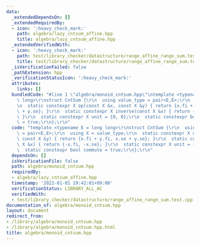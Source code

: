 ```yaml
---
data:
  _extendedDependsOn: []
  _extendedRequiredBy:
  - icon: ':heavy_check_mark:'
    path: algebra/lazy_cntsum_affine.hpp
    title: algebra/lazy_cntsum_affine.hpp
  _extendedVerifiedWith:
  - icon: ':heavy_check_mark:'
    path: test/library_checker/datastructure/range_affine_range_sum.test.cpp
    title: test/library_checker/datastructure/range_affine_range_sum.test.cpp
  _isVerificationFailed: false
  _pathExtension: hpp
  _verificationStatusIcon: ':heavy_check_mark:'
  attributes:
    links: []
  bundledCode: "#line 1 \"algebra/monoid_cntsum.hpp\"\ntemplate <typename E = long\
    \ long>\r\nstruct CntSum {\r\n  using value_type = pair<E,E>;\r\n  using X = value_type;\r\
    \n  static constexpr X op(const X &x, const X &y) { return {x.fi + y.fi, x.se\
    \ + y.se}; }\r\n  static constexpr X inverse(const X &x) { return {-x.fi, -x.se};\
    \ }\r\n  static constexpr X unit = {0, 0};\r\n  static constexpr bool commute\
    \ = true;\r\n};\r\n"
  code: "template <typename E = long long>\r\nstruct CntSum {\r\n  using value_type\
    \ = pair<E,E>;\r\n  using X = value_type;\r\n  static constexpr X op(const X &x,\
    \ const X &y) { return {x.fi + y.fi, x.se + y.se}; }\r\n  static constexpr X inverse(const\
    \ X &x) { return {-x.fi, -x.se}; }\r\n  static constexpr X unit = {0, 0};\r\n\
    \  static constexpr bool commute = true;\r\n};\r\n"
  dependsOn: []
  isVerificationFile: false
  path: algebra/monoid_cntsum.hpp
  requiredBy:
  - algebra/lazy_cntsum_affine.hpp
  timestamp: '2022-01-01 19:42:01+09:00'
  verificationStatus: LIBRARY_ALL_AC
  verifiedWith:
  - test/library_checker/datastructure/range_affine_range_sum.test.cpp
documentation_of: algebra/monoid_cntsum.hpp
layout: document
redirect_from:
- /library/algebra/monoid_cntsum.hpp
- /library/algebra/monoid_cntsum.hpp.html
title: algebra/monoid_cntsum.hpp
---
```

